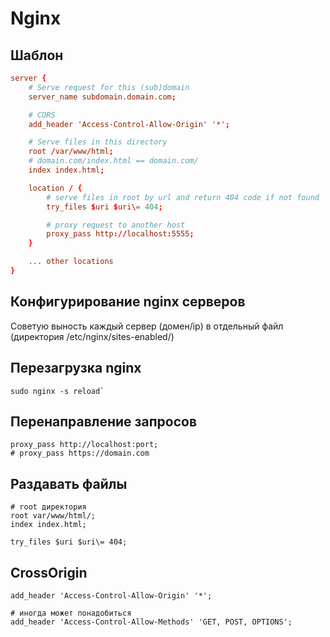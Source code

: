# Nginx

## Шаблон

```conf
server {
    # Serve request for this (sub)domain
    server_name subdomain.domain.com;

    # CORS
    add_header 'Access-Control-Allow-Origin' '*';

    # Serve files in this directory
    root /var/www/html;
    # domain.com/index.html == domain.com/
    index index.html;

    location / {
        # serve files in root by url and return 404 code if not found
        try_files $uri $uri\= 404;

        # proxy request to another host
        proxy_pass http://localhost:5555;
    }

    ... other locations
}

```

## Конфигурирование nginx серверов

Советую выность каждый сервер (домен/ip) в отдельный файл (директория /etc/nginx/sites-enabled/)

## Перезагрузка nginx

```
sudo nginx -s reload`
```

## Перенаправление запросов

```
proxy_pass http://localhost:port;
# proxy_pass https://domain.com
```

## Раздавать файлы

```
# root директория
root var/www/html/;
index index.html;

try_files $uri $uri\= 404;
```

## CrossOrigin

```
add_header 'Access-Control-Allow-Origin' '*';

# иногда может понадобиться
add_header 'Access-Control-Allow-Methods' 'GET, POST, OPTIONS';
```
